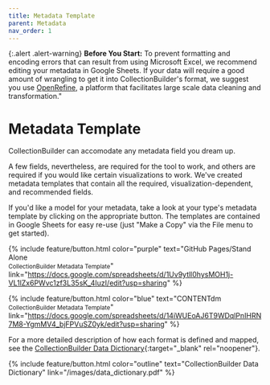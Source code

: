```yaml
---
title: Metadata Template
parent: Metadata
nav_order: 1
---
```


{:.alert .alert-warning}
**Before You Start:** To prevent formatting and encoding errors that can result from using Microsoft Excel, we recommend editing your metadata in Google Sheets. If your data will require a good amount of wrangling to get it into CollectionBuilder's format, we suggest you use [OpenRefine](http://openrefine.org/), a platform that facilitates large scale data cleaning and transformation."

# Metadata Template

CollectionBuilder can accomodate any metadata field you dream up.  

A few fields, nevertheless, are required for the tool to work, and others are required if you would like certain visualizations to work. We've created metadata templates that contain all the required, visualization-dependent, and recommended fields. 

If you'd like a model for your metadata, take a look at your type's metadata template by clicking on the appropriate button. The templates are contained in Google Sheets for easy re-use (just "Make a Copy" via the File menu to get started).

{% include feature/button.html color="purple" text="GitHub Pages/Stand Alone<br/><small>CollectionBuilder Metadata Template</small>" link="https://docs.google.com/spreadsheets/d/1Uv9ytll0hysMOH1j-VL1lZx6PWvc1zf3L35sK_4IuzI/edit?usp=sharing" %}

{% include feature/button.html color="blue" text="CONTENTdm<br/><small>CollectionBuilder Metadata Template</small>" link="https://docs.google.com/spreadsheets/d/14iWUEoAJ6T9WDqlPnIHRN7M8-YgmMV4_bjFPVuSZ0yk/edit?usp=sharing" %}

For a more detailed description of how each format is defined and mapped, see the [CollectionBuilder Data Dictionary](/images/data_dictionary.pdf){:target="_blank" rel="noopener"}.

{% include feature/button.html color="outline" text="CollectionBuilder Data Dictionary" link="/images/data_dictionary.pdf" %}
